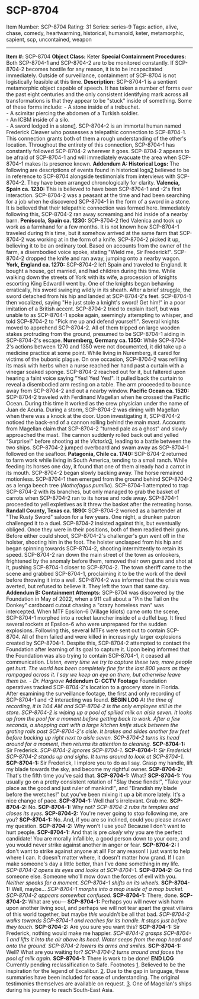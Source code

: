 # SCP-8704
Item Number: SCP-8704
Rating: 31
Series: series-9
Tags: action, alive, chase, comedy, heartwarming, historical, humanoid, keter, metamorphic, sapient, scp, uncontained, weapon

---

**Item #:** SCP-8704
**Object Class:** Keter
**Special Containment Procedures:** Both SCP-8704-1 and SCP-8704-2 are to be monitored constantly. If SCP-8704-2 becomes hostile for any reason, it is to be incapacitated immediately. Outside of surveillance, containment of SCP-8704 is not logistically feasible at this time.
**Description:** SCP-8704-1 is a sentient metamorphic object capable of speech. It has taken a number of forms over the past eight centuries and the only consistent identifying mark across all transformations is that they appear to be "stuck" inside of something. Some of these forms include:
\- A stone inside of a trebuchet.  
\- A scimitar piercing the abdomen of a Turkish soldier.  
\- An ICBM inside of a silo.  
\- A sword lodged in a stone[1](javascript:;).
SCP-8704-2 is an immortal human named Frederick Cleaver who possesses a telepathic connection to SCP-8704-1. This connection grants both of them a rough understanding of the other's location. Throughout the entirety of this connection, SCP-8704-1 has constantly followed SCP-8704-2 wherever it goes. SCP-8704-2 appears to be afraid of SCP-8704-1 and will immediately evacuate the area when SCP-8704-1 makes its presence known.
**Addendum A: Historical Logs:**
The following are descriptions of events found in historical logs[2](javascript:;) believed to be in reference to SCP-8704 alongside testimonials from interviews with SCP-8704-2. They have been arranged chronologically for clarity.
**Valencia, Spain ca. 1230:**
This is believed to have been SCP-8704-1 and -2's first interaction. SCP-8704-2 was a peasant at the time and had been searching for a job when he discovered SCP-8704-1 in the form of a sword in a stone. It is believed that their telepathic connection was formed here. Immediately following this, SCP-8704-2 ran away screaming and hid inside of a nearby barn.
**Peniscola, Spain ca. 1230:**
SCP-8704-2 fled Valenica and took up work as a farmhand for a few months. It is not known how SCP-8704-1 traveled during this time, but it somehow arrived at the same farm that SCP-8704-2 was working at in the form of a knife. SCP-8704-2 picked it up, believing it to be an ordinary tool. Based on accounts from the owner of the farm, a disembodied voice spoke, stating "Wield me, Sir Frederick!". SCP-8704-2 dropped the knife and ran away, jumping onto a nearby wagon.
**York, England ca. 1270:**
SCP-8704-2 left Spain and traveled to England. It bought a house, got married, and had children during this time. While walking down the streets of York with its wife, a procession of knights escorting King Edward I went by. One of the knights began behaving erratically, his sword swinging wildly in its sheath. After a brief struggle, the sword detached from his hip and landed at SCP-8704-2's feet. SCP-8704-1 then vocalized, saying "He just stole a knight's sword! Get him!" in a poor imitation of a British accent. SCP-8704-2 tried to explain itself, but was unable to as SCP-8704-1 spoke again, seemingly attempting to whisper, and told SCP-8704-2 to "Pick me up and defend yourself!". Several knights moved to apprehend SCP-8704-2. All of them tripped on large wooden stakes protruding from the ground, presumed to be SCP-8704-1 aiding in SCP-8704-2's escape.
**Nuremberg, Germany ca. 1350:**
While SCP-8704-2's actions between 1270 and 1350 were not documented, it did take up a medicine practice at some point. While living in Nuremberg, it cared for victims of the bubonic plague. On one occasion, SCP-8704-2 was refilling its mask with herbs when a nurse reached her hand past a curtain with a vinegar soaked sponge. SCP-8704-2 reached out for it, but faltered upon hearing a faint voice saying "Yes! Yes! Yes!". It pulled back the curtain to reveal a disembodied arm resting on a table. The arm proceeded to bounce away from SCP-8704-2 and out a nearby window.
**Pacific Ocean ca. 1520:**
SCP-8704-2 traveled with Ferdinand Magellan when he crossed the Pacific Ocean. During this time it worked as the crew physician under the name of Juan de Acuria. During a storm, SCP-8704-2 was dining with Magellan when there was a knock at the door. Upon investigating it, SCP-8704-2 noticed the back-end of a cannon rolling behind the main mast. Accounts from Magellan claim that SCP-8704-2 "turned pale as a ghost" and slowly approached the mast. The cannon suddenly rolled back out and yelled "Surprise!" before shooting at the _Victoria_[3](javascript:;), leading to a battle between the two ships. SCP-8704-2 jumped overboard and swam away as SCP-8704-1 followed on the seafloor.
**Patagonia, Chile ca. 1740:**
SCP-8704-2 returned to farm work while living in South America, tending to a small ranch. While feeding its horses one day, it found that one of them already had a carrot in its mouth. SCP-8704-2 began slowly backing away. The horse remained motionless. SCP-8704-1 then emerged from the ground behind SCP-8704-2 as a lenga beech tree (_Nothofagus pumilio_). SCP-8704-1 attempted to trap SCP-8704-2 with its branches, but only managed to grab the basket of carrots when SCP-8704-2 ran to its horse and rode away. SCP-8704-1 proceeded to yell expletives as it threw the basket after the retreating horse.
**Randall County, Texas ca. 1890:**
SCP-8704-2 worked as a bartender at "The Rusty Sword" saloon for a few years. One night, a drunken patron challenged it to a duel. SCP-8704-2 insisted against this, but eventually obliged. Once they were in their positions, both of them readied their guns. Before either could shoot, SCP-8704-2's challenger's gun went off in the holster, shooting him in the foot. The holster unclasped from his hip and began spinning towards SCP-8704-2, shooting intermittently to retain its speed. SCP-8704-2 ran down the main street of the town as onlookers, frightened by the anomaly before them, removed their own guns and shot at it, pushing SCP-8704-1 closer to SCP-8704-2. The town sheriff came to the scene and grabbed SCP-8704-1, proclaiming it to be the work of the devil before throwing it into a well. SCP-8704-2 was informed that the crisis was averted, but refused to believe it. They left the town that same day.
**Addendum B: Containment Attempts:**
SCP-8704 was discovered by the Foundation in May of 2022, when a 911 call about a "Pin the Tail on the Donkey" cardboard cutout chasing a "crazy homeless man" was intercepted. When MTF Epsilon-6 (Village Idiots) came onto the scene, SCP-8704-1 morphed into a rocket launcher inside of a duffel bag. It fired several rockets at Epsilon-6 who were unprepared for the sudden explosions.
Following this, several MTFs were sent out to contain SCP-8704. All of them failed and were killed in increasingly larger explosions created by SCP-8704-1. Despite this, SCP-8704-2 attempted to contact the Foundation after learning of its goal to capture it. Upon being informed that the Foundation was also trying to contain SCP-8704-1, it ceased all communication.
_Listen, every time we try to capture these two, more people get hurt. The world has been completely fine for the last 800 years as they rampaged across it. I say we keep an eye on them, but otherwise leave them be. - Dr. Hargrove_
**Addendum C: CCTV Footage**
Foundation operatives tracked SCP-8704-2's location to a grocery store in Florida. After examining the surveillance footage, the first and only recording of SCP-8704-1 and -2 interacting was found.
**BEGIN LOG**
_At the time of recording, it is 1:04 AM and SCP-8704-2 is the only employee still in the store. SCP-8704-2 is wiping up a pool of spilled milk on aisle seven. It looks up from the pool for a moment before getting back to work. After a few seconds, a shopping cart with a large kitchen knife stuck between the grating rolls past SCP-8704-2's aisle. It brakes and slides another few feet before backing up right next to aisle seven. SCP-8704-2 turns its head around for a moment, then returns its attention to cleaning._
**SCP-8704-1:** Sir Frederick.
_SCP-8704-2 ignores SCP-8704-1._
**SCP-8704-1:** _Sir Frederick!_
_SCP-8704-2 stands up and sighs. It turns around to look at SCP-8704-1._
**SCP-8704-1:** Sir Frederick, I implore you to do as I say. Grasp my handle, lift my blade towards the sky, and become my rightful owner.
**SCP-8704-2:** That's the fifth time you've said that.
**SCP-8704-1:** What?
**SCP-8704-1:** You usually go on a pretty consistent rotation of "Slay these fiends!", "Take your place as the good and just ruler of mankind!", and "Brandish my blade before the wretches!" but you've been mixing it up a bit more lately. It's a nice change of pace.
**SCP-8704-1:** Well that's irrelevant. Grab me.
**SCP-8704-2:** No.
**SCP-8704-1:** Why not?
_SCP-8704-2 rubs its temples and closes its eyes._
**SCP-8704-2:** You're never going to stop following me, are you?
**SCP-8704-1:** No. And, if you are so inclined, could you please answer my question.
**SCP-8704-2:** Why won't I use you? Because I don't want to hurt people.
**SCP-8704-1:** And that is pre _cisely_ why you are the perfect candidate! You are morally infallible, a good person down to your core, and you would never strike against another in anger or fear.
**SCP-8704-2:** I don't want to strike against anyone at all! For any reason! I just want to help where I can. It doesn't matter where, it doesn't matter how grand. If I can make someone's day a little better, than I've done something in my life.
_SCP-8704-2 opens its eyes and looks at SCP-8704-1._
**SCP-8704-2:** Go find someone else. Someone who'll mow down the forces of evil with you.
_Neither speaks for a moment. SCP-8704-1 shifts on its wheels._
**SCP-8704-1:** Well, maybe…
_SCP-8704-1 morphs into a mop inside of a mop bucket. SCP-8704-2 appears somewhat confused._
**SCP-8704-1:** There, done.
**SCP-8704-2:** What are you—
**SCP-8704-1:** Perhaps you will never wish harm upon another living soul, and perhaps we will not tear apart the great villains of this world together, but maybe _this_ wouldn't be all that bad.
_SCP-8704-2 walks towards SCP-8704-1 and reaches for its handle. It stops just before they touch._
**SCP-8704-2:** Are you sure you want this?
**SCP-8704-1:** Sir Frederick, nothing would make me happier.
_SCP-8704-2 grasps SCP-8704-1 and lifts it into the air above its head. Water seeps from the mop head and onto the ground. SCP-8704-2 lowers its arms and smiles._
**SCP-8704-1:** Well? What are you waiting for?
_SCP-8704-2 turns around and faces the pool of milk again._
**SCP-8704-1:** There is work to be done!
**END LOG**
Currently pending reclassification to Safe.
Footnotes
[1](javascript:;). Believed to be the inspiration for the legend of Excalibur.
[2](javascript:;). Due to the gap in language, these summaries have been included for ease of understanding. The original testimonies themselves are available on request.
[3](javascript:;). One of Magellan's ships during his journey to reach South-East Asia.